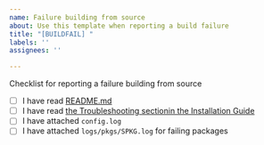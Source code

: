 ```yaml
---
name: Failure building from source
about: Use this template when reporting a build failure
title: "[BUILDFAIL] "
labels: ''
assignees: ''

---
```


Checklist for reporting a failure building from source
- [ ] I have read [README.md](https://github.com/sagemath/sage/blob/develop/README.md)
- [ ] I have read [the Troubleshooting sectionin the Installation Guide](https://doc.sagemath.org/html/en/installation/troubles.html)
- [ ] I have attached `config.log`
- [ ] I have attached `logs/pkgs/SPKG.log` for failing packages

